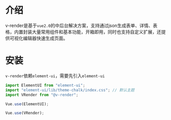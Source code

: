 # 介绍
v-render是基于`vue2.0`的中后台解决方案，支持通过json生成表单、详情、表格，内置封装大量常用组件和基本功能，开箱即用，同时也支持自定义扩展，还提供可视化编辑器快速生成页面。
# 安装
`v-render`依赖`element-ui`，需要先引入`element-ui`
```js
import ElementUI from "element-ui";
import "element-ui/lib/theme-chalk/index.css"; // 默认主题
import VRender from "@v-render";

Vue.use(ElementUI);

Vue.use(VRender);

```